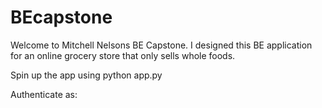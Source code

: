 # BEcapstone

Welcome to Mitchell Nelsons BE Capstone.
I designed this BE application for an online grocery store that only sells whole foods.

Spin up the app using python app.py

Authenticate as:

